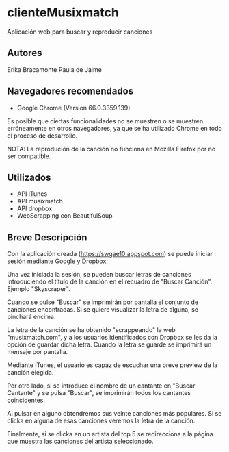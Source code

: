 # clienteMusixmatch
Aplicación web para buscar y reproducir canciones

## Autores 
Erika Bracamonte
Paula de Jaime

## Navegadores recomendados  
- Google Chrome (Version 66.0.3359.139)

Es posible que ciertas funcionalidades no se muestren o se muestren erróneamente en otros navegadores, ya que se ha utilizado Chrome en todo el proceso de desarrollo.

NOTA: La reprodución de la canción no funciona en Mozilla Firefox por no ser compatible.

## Utilizados   
- API iTunes
- API musixmatch
- API dropbox
- WebScrapping con BeautifulSoup

## Breve Descripción  
Con la aplicación creada (https://swgae10.appspot.com) se puede iniciar sesión mediante Google y Dropbox.

Una vez iniciada la sesión, se pueden buscar letras de canciones introduciendo el título de la canción en el recuadro de "Buscar Canción". Ejemplo "Skyscraper".

Cuando se pulse "Buscar" se imprimirán por pantalla el conjunto de canciones encontradas. Si se quiere visualizar la letra de alguna, se pinchará encima.

La letra de la canción se ha obtenido "scrappeando" la web "musixmatch.com", y a los usuarios identificados con Dropbox se les da la opción de guardar dicha letra. Cuando la letra se guarde se imprimirá un mensaje por pantalla.

Mediante iTunes, el usuario es capaz de escuchar una breve preview de la canción elegida.

Por otro lado, si se introduce el nombre de un cantante en "Buscar Cantante" y se pulsa "Buscar", se imprimirán todos los cantantes coincidentes.

Al pulsar en alguno obtendremos sus veinte canciones más populares. Si se clicka en alguna de esas canciones veremos la letra de la canción.

Finalmente, si se clicka en un artista del top 5 se redirecciona a la página que muestra las canciones del artista seleccionado.  
